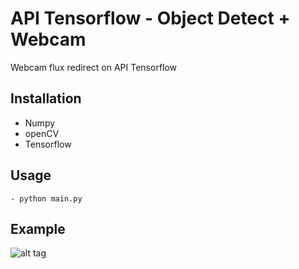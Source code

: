 # API Tensorflow - Object Detect + Webcam #

Webcam flux redirect on API Tensorflow

## Installation

 - Numpy
 - openCV
 - Tensorflow

## Usage
    - python main.py

## Example

![alt tag](presentation.gif)
